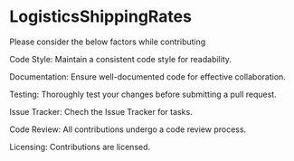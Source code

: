 # LogisticsShippingRates
Please consider the below factors while contributing

Code Style:
Maintain a consistent code style for readability.

Documentation:
Ensure well-documented code for effective collaboration.

Testing:
Thoroughly test your changes before submitting a pull request.

Issue Tracker:
Chech the Issue Tracker for tasks.

Code Review:
All contributions undergo a code review process. 

Licensing:
Contributions are licensed.
